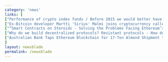 ```yaml
---
category: 'news'
links: [
["Performance of crypto index funds / Before 2015 we would better have just bought BTC, between 2015 and 2017 the opposite is true.", "https://buff.ly/2Nly1bg"],
["Ex-Bitcoin developer Martti 'Sirius' Malmi joins cryptocurrency called AXE", "https://www.coindesk.com/bitcoins-second-developer-returning-crypto/"],
["“Smart Contracts on Steroids - Solving the Problems Facing Ethereum’s Solidity” by @Rachelwolf00", "https://hackernoon.com/smart-contracts-on-steroids-solving-the-problems-facing-ethereums-solidity-a1f71cc260ce"],
["Why do we build decentralized protocols? Resistant protocols - How decentralization evolves", "https://buff.ly/2JZfgrR"],
["Australian Bank Taps Ethereum Blockchain for 17-Ton Almond Shipment to Germany", "https://www.ccn.com/australian-big-4-bank-taps-ethereum-blockchain-for-17-ton-almond-shipment-to-germany/"]
]
layout: newsblade
permalink: /newsblade
---
```

